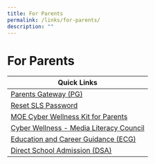 ```yaml
---
title: For Parents
permalink: /links/for-parents/
description: ""
---
```

# **For Parents**

| Quick Links 	|
|---	|
| [Parents Gateway (PG)](https://pg.moe.edu.sg/)     	|
| [Reset SLS Password](https://sites.google.com/moe.edu.sg/alps/home) 	|
| [MOE Cyber Wellness Kit for Parents](/files/cyber-wellness-for-your-child.pdf) 	|
| [Cyber Wellness - Media Literacy Council](https://www.betterinternet.sg/Resources/Resources-Listing?topic=everything&persona=parents)  	|
| [Education and Career Guidance (ECG)](https://www.myskillsfuture.gov.sg/content/student/en/primary.html)  	|
| [Direct School Admission (DSA)](https://www.moe.gov.sg/secondary/dsa) 	|
